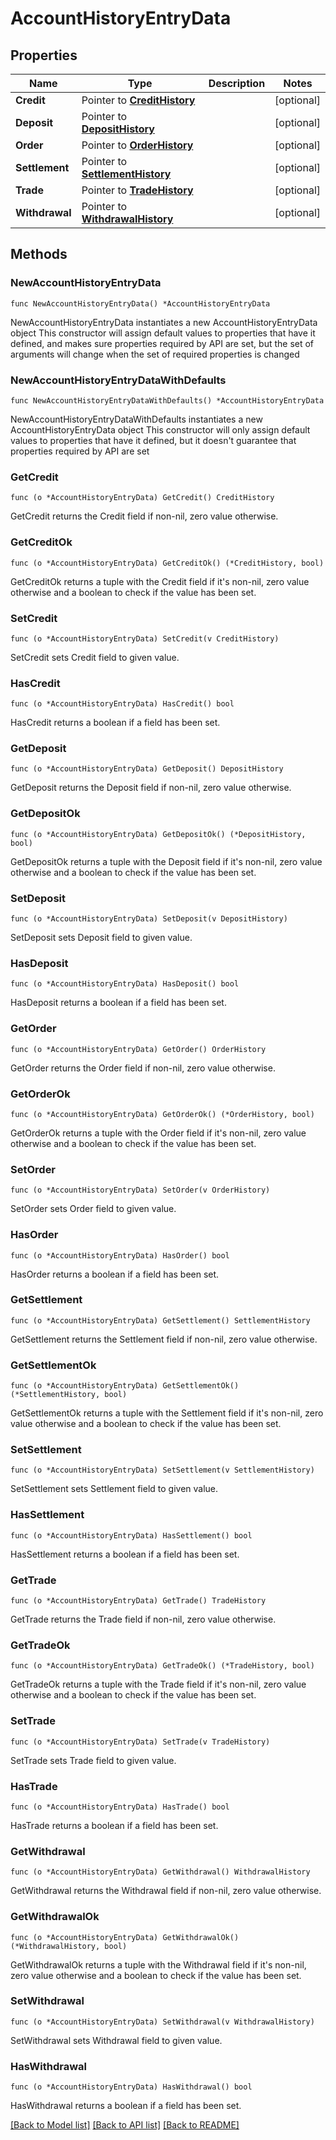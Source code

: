 # AccountHistoryEntryData

## Properties

Name | Type | Description | Notes
------------ | ------------- | ------------- | -------------
**Credit** | Pointer to [**CreditHistory**](CreditHistory.md) |  | [optional] 
**Deposit** | Pointer to [**DepositHistory**](DepositHistory.md) |  | [optional] 
**Order** | Pointer to [**OrderHistory**](OrderHistory.md) |  | [optional] 
**Settlement** | Pointer to [**SettlementHistory**](SettlementHistory.md) |  | [optional] 
**Trade** | Pointer to [**TradeHistory**](TradeHistory.md) |  | [optional] 
**Withdrawal** | Pointer to [**WithdrawalHistory**](WithdrawalHistory.md) |  | [optional] 

## Methods

### NewAccountHistoryEntryData

`func NewAccountHistoryEntryData() *AccountHistoryEntryData`

NewAccountHistoryEntryData instantiates a new AccountHistoryEntryData object
This constructor will assign default values to properties that have it defined,
and makes sure properties required by API are set, but the set of arguments
will change when the set of required properties is changed

### NewAccountHistoryEntryDataWithDefaults

`func NewAccountHistoryEntryDataWithDefaults() *AccountHistoryEntryData`

NewAccountHistoryEntryDataWithDefaults instantiates a new AccountHistoryEntryData object
This constructor will only assign default values to properties that have it defined,
but it doesn't guarantee that properties required by API are set

### GetCredit

`func (o *AccountHistoryEntryData) GetCredit() CreditHistory`

GetCredit returns the Credit field if non-nil, zero value otherwise.

### GetCreditOk

`func (o *AccountHistoryEntryData) GetCreditOk() (*CreditHistory, bool)`

GetCreditOk returns a tuple with the Credit field if it's non-nil, zero value otherwise
and a boolean to check if the value has been set.

### SetCredit

`func (o *AccountHistoryEntryData) SetCredit(v CreditHistory)`

SetCredit sets Credit field to given value.

### HasCredit

`func (o *AccountHistoryEntryData) HasCredit() bool`

HasCredit returns a boolean if a field has been set.

### GetDeposit

`func (o *AccountHistoryEntryData) GetDeposit() DepositHistory`

GetDeposit returns the Deposit field if non-nil, zero value otherwise.

### GetDepositOk

`func (o *AccountHistoryEntryData) GetDepositOk() (*DepositHistory, bool)`

GetDepositOk returns a tuple with the Deposit field if it's non-nil, zero value otherwise
and a boolean to check if the value has been set.

### SetDeposit

`func (o *AccountHistoryEntryData) SetDeposit(v DepositHistory)`

SetDeposit sets Deposit field to given value.

### HasDeposit

`func (o *AccountHistoryEntryData) HasDeposit() bool`

HasDeposit returns a boolean if a field has been set.

### GetOrder

`func (o *AccountHistoryEntryData) GetOrder() OrderHistory`

GetOrder returns the Order field if non-nil, zero value otherwise.

### GetOrderOk

`func (o *AccountHistoryEntryData) GetOrderOk() (*OrderHistory, bool)`

GetOrderOk returns a tuple with the Order field if it's non-nil, zero value otherwise
and a boolean to check if the value has been set.

### SetOrder

`func (o *AccountHistoryEntryData) SetOrder(v OrderHistory)`

SetOrder sets Order field to given value.

### HasOrder

`func (o *AccountHistoryEntryData) HasOrder() bool`

HasOrder returns a boolean if a field has been set.

### GetSettlement

`func (o *AccountHistoryEntryData) GetSettlement() SettlementHistory`

GetSettlement returns the Settlement field if non-nil, zero value otherwise.

### GetSettlementOk

`func (o *AccountHistoryEntryData) GetSettlementOk() (*SettlementHistory, bool)`

GetSettlementOk returns a tuple with the Settlement field if it's non-nil, zero value otherwise
and a boolean to check if the value has been set.

### SetSettlement

`func (o *AccountHistoryEntryData) SetSettlement(v SettlementHistory)`

SetSettlement sets Settlement field to given value.

### HasSettlement

`func (o *AccountHistoryEntryData) HasSettlement() bool`

HasSettlement returns a boolean if a field has been set.

### GetTrade

`func (o *AccountHistoryEntryData) GetTrade() TradeHistory`

GetTrade returns the Trade field if non-nil, zero value otherwise.

### GetTradeOk

`func (o *AccountHistoryEntryData) GetTradeOk() (*TradeHistory, bool)`

GetTradeOk returns a tuple with the Trade field if it's non-nil, zero value otherwise
and a boolean to check if the value has been set.

### SetTrade

`func (o *AccountHistoryEntryData) SetTrade(v TradeHistory)`

SetTrade sets Trade field to given value.

### HasTrade

`func (o *AccountHistoryEntryData) HasTrade() bool`

HasTrade returns a boolean if a field has been set.

### GetWithdrawal

`func (o *AccountHistoryEntryData) GetWithdrawal() WithdrawalHistory`

GetWithdrawal returns the Withdrawal field if non-nil, zero value otherwise.

### GetWithdrawalOk

`func (o *AccountHistoryEntryData) GetWithdrawalOk() (*WithdrawalHistory, bool)`

GetWithdrawalOk returns a tuple with the Withdrawal field if it's non-nil, zero value otherwise
and a boolean to check if the value has been set.

### SetWithdrawal

`func (o *AccountHistoryEntryData) SetWithdrawal(v WithdrawalHistory)`

SetWithdrawal sets Withdrawal field to given value.

### HasWithdrawal

`func (o *AccountHistoryEntryData) HasWithdrawal() bool`

HasWithdrawal returns a boolean if a field has been set.


[[Back to Model list]](../README.md#documentation-for-models) [[Back to API list]](../README.md#documentation-for-api-endpoints) [[Back to README]](../README.md)


